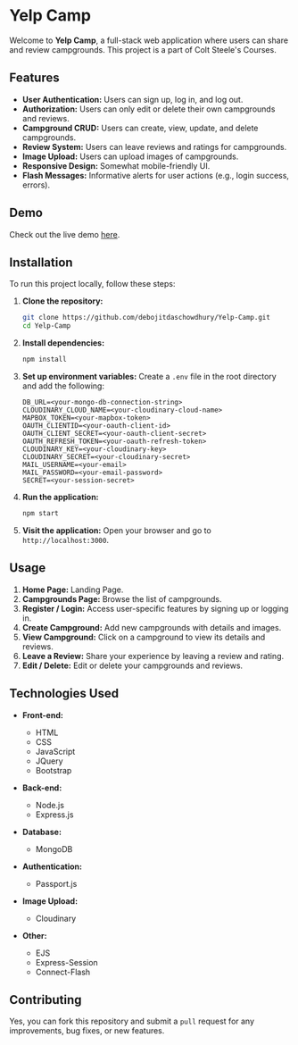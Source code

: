 # Yelp Camp

Welcome to **Yelp Camp**, a full-stack web application where users can share and review campgrounds. This project is a part of Colt Steele's Courses.

## Features

- **User Authentication:** Users can sign up, log in, and log out.
- **Authorization:** Users can only edit or delete their own campgrounds and reviews.
- **Campground CRUD:** Users can create, view, update, and delete campgrounds.
- **Review System:** Users can leave reviews and ratings for campgrounds.
- **Image Upload:** Users can upload images of campgrounds.
- **Responsive Design:** Somewhat mobile-friendly UI.
- **Flash Messages:** Informative alerts for user actions (e.g., login success, errors).

## Demo

Check out the live demo [here](https://campshare-5cpt.onrender.com).

## Installation

To run this project locally, follow these steps:

1. **Clone the repository:**

   ```bash
   git clone https://github.com/debojitdaschowdhury/Yelp-Camp.git
   cd Yelp-Camp
   ```

2. **Install dependencies:**

   ```bash
   npm install
   ```

3. **Set up environment variables:**
   Create a `.env` file in the root directory and add the following:

   ```
   DB_URL=<your-mongo-db-connection-string>
   CLOUDINARY_CLOUD_NAME=<your-cloudinary-cloud-name>
   MAPBOX_TOKEN=<your-mapbox-token>
   OAUTH_CLIENTID=<your-oauth-client-id>
   OAUTH_CLIENT_SECRET=<your-oauth-client-secret>
   OAUTH_REFRESH_TOKEN=<your-oauth-refresh-token>
   CLOUDINARY_KEY=<your-cloudinary-key>
   CLOUDINARY_SECRET=<your-cloudinary-secret>
   MAIL_USERNAME=<your-email>
   MAIL_PASSWORD=<your-email-password>
   SECRET=<your-session-secret>
   ```

4. **Run the application:**

   ```bash
   npm start
   ```

5. **Visit the application:**
   Open your browser and go to `http://localhost:3000`.

## Usage

1. **Home Page:** Landing Page.
2. **Campgrounds Page:** Browse the list of campgrounds.
3. **Register / Login:** Access user-specific features by signing up or logging in.
4. **Create Campground:** Add new campgrounds with details and images.
5. **View Campground:** Click on a campground to view its details and reviews.
6. **Leave a Review:** Share your experience by leaving a review and rating.
7. **Edit / Delete:** Edit or delete your campgrounds and reviews.

## Technologies Used

- **Front-end:**

  - HTML
  - CSS
  - JavaScript
  - JQuery
  - Bootstrap

- **Back-end:**

  - Node.js
  - Express.js

- **Database:**

  - MongoDB

- **Authentication:**

  - Passport.js

- **Image Upload:**

  - Cloudinary

- **Other:**
  - EJS
  - Express-Session
  - Connect-Flash

## Contributing

Yes, you can fork this repository and submit a `pull` request for any improvements, bug fixes, or new features.
